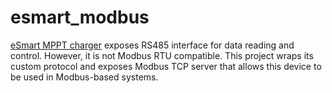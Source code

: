 esmart_modbus
=======

[eSmart MPPT charger](http://www.solarcontroller-inverter.com/products/I-Panda-20A-60A-12V-24V-36V-48V-MPPT-Solar-Charge-Controller-Residential-Off-grid-Solar-System-Batte.html) exposes RS485 interface for data reading and control. However, it is not Modbus RTU compatible. This project wraps its custom protocol and exposes Modbus TCP server that allows this device to be used in Modbus-based systems. 
